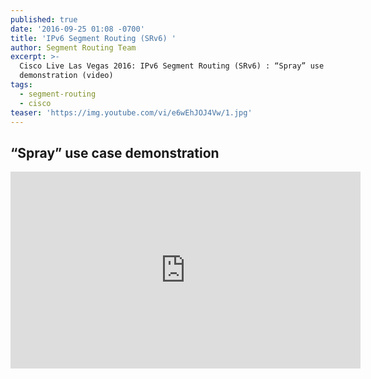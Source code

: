 ```yaml
---
published: true
date: '2016-09-25 01:08 -0700'
title: 'IPv6 Segment Routing (SRv6) '
author: Segment Routing Team
excerpt: >-
  Cisco Live Las Vegas 2016: IPv6 Segment Routing (SRv6) : “Spray” use case
  demonstration (video)
tags:
  - segment-routing
  - cisco
teaser: 'https://img.youtube.com/vi/e6wEhJOJ4Vw/1.jpg'
---
```

## “Spray” use case demonstration   

  


<iframe width="560" height="315" src="https://www.youtube.com/embed/e6wEhJOJ4Vw" frameborder="0" allowfullscreen></iframe>
